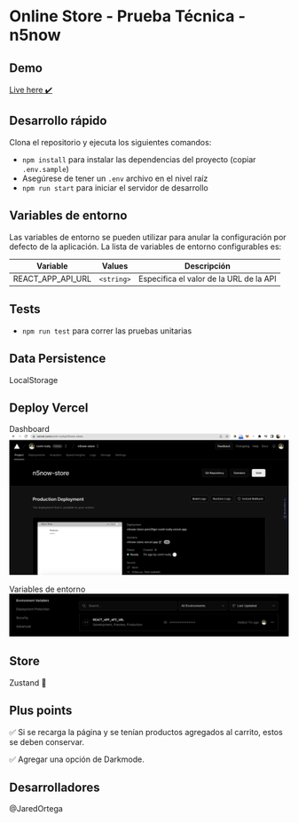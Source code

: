 # Online Store - Prueba Técnica - n5now

## Demo

[Live here ✔️](https://n5now-store.vercel.app/)

## Desarrollo rápido

Clona el repositorio y ejecuta los siguientes comandos:

- `npm install` para instalar las dependencias del proyecto (copiar `.env.sample`)
- Asegúrese de tener un `.env` archivo en el nivel raíz
- `npm run start` para iniciar el servidor de desarrollo

## Variables de entorno

Las variables de entorno se pueden utilizar para anular la configuración por defecto de la aplicación. La lista de variables de entorno configurables es:

| Variable          |   Values   | Descripción                             |
| ----------------- | :--------: | --------------------------------------- |
| REACT_APP_API_URL | `<string>` | Especifica el valor de la URL de la API |

## Tests

- `npm run test` para correr las pruebas unitarias

## Data Persistence

LocalStorage

## Deploy Vercel

Dashboard
![Dashboard-Vercel](./src/assets/images/dashboard-vercel.png)

Variables de entorno
![Dashboard-Vercel](./src/assets/images/variables-de-entorno.png)

## Store

Zustand 🐻

## Plus points

✅ Si se recarga la página y se tenían productos agregados al carrito,
estos se deben conservar.

✅ Agregar una opción de Darkmode.

## Desarrolladores

@JaredOrtega

